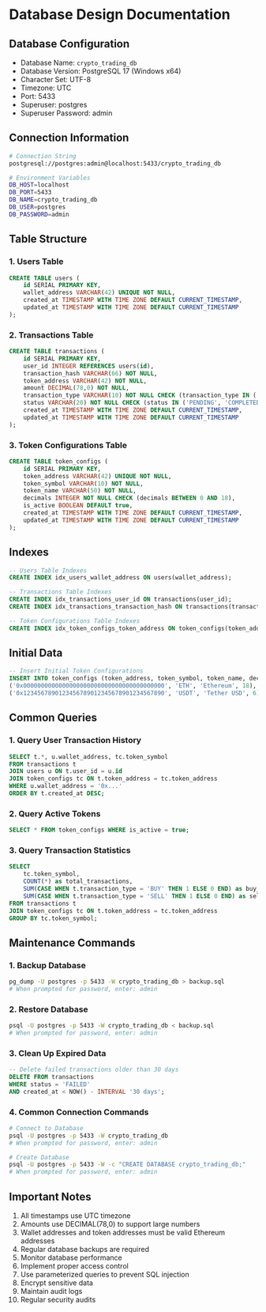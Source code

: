 # Database Design Documentation

## Database Configuration

- Database Name: `crypto_trading_db`
- Database Version: PostgreSQL 17 (Windows x64)
- Character Set: UTF-8
- Timezone: UTC
- Port: 5433
- Superuser: postgres
- Superuser Password: admin

## Connection Information

```bash
# Connection String
postgresql://postgres:admin@localhost:5433/crypto_trading_db

# Environment Variables
DB_HOST=localhost
DB_PORT=5433
DB_NAME=crypto_trading_db
DB_USER=postgres
DB_PASSWORD=admin
```

## Table Structure

### 1. Users Table

```sql
CREATE TABLE users (
    id SERIAL PRIMARY KEY,
    wallet_address VARCHAR(42) UNIQUE NOT NULL,
    created_at TIMESTAMP WITH TIME ZONE DEFAULT CURRENT_TIMESTAMP,
    updated_at TIMESTAMP WITH TIME ZONE DEFAULT CURRENT_TIMESTAMP
);
```

### 2. Transactions Table

```sql
CREATE TABLE transactions (
    id SERIAL PRIMARY KEY,
    user_id INTEGER REFERENCES users(id),
    transaction_hash VARCHAR(66) NOT NULL,
    token_address VARCHAR(42) NOT NULL,
    amount DECIMAL(78,0) NOT NULL,
    transaction_type VARCHAR(10) NOT NULL CHECK (transaction_type IN ('BUY', 'SELL')),
    status VARCHAR(20) NOT NULL CHECK (status IN ('PENDING', 'COMPLETED', 'FAILED')),
    created_at TIMESTAMP WITH TIME ZONE DEFAULT CURRENT_TIMESTAMP,
    updated_at TIMESTAMP WITH TIME ZONE DEFAULT CURRENT_TIMESTAMP
);
```

### 3. Token Configurations Table

```sql
CREATE TABLE token_configs (
    id SERIAL PRIMARY KEY,
    token_address VARCHAR(42) UNIQUE NOT NULL,
    token_symbol VARCHAR(10) NOT NULL,
    token_name VARCHAR(50) NOT NULL,
    decimals INTEGER NOT NULL CHECK (decimals BETWEEN 0 AND 18),
    is_active BOOLEAN DEFAULT true,
    created_at TIMESTAMP WITH TIME ZONE DEFAULT CURRENT_TIMESTAMP,
    updated_at TIMESTAMP WITH TIME ZONE DEFAULT CURRENT_TIMESTAMP
);
```

## Indexes

```sql
-- Users Table Indexes
CREATE INDEX idx_users_wallet_address ON users(wallet_address);

-- Transactions Table Indexes
CREATE INDEX idx_transactions_user_id ON transactions(user_id);
CREATE INDEX idx_transactions_transaction_hash ON transactions(transaction_hash);

-- Token Configurations Table Indexes
CREATE INDEX idx_token_configs_token_address ON token_configs(token_address);
```

## Initial Data

```sql
-- Insert Initial Token Configurations
INSERT INTO token_configs (token_address, token_symbol, token_name, decimals) VALUES
('0x0000000000000000000000000000000000000000', 'ETH', 'Ethereum', 18),
('0x1234567890123456789012345678901234567890', 'USDT', 'Tether USD', 6);
```

## Common Queries

### 1. Query User Transaction History

```sql
SELECT t.*, u.wallet_address, tc.token_symbol
FROM transactions t
JOIN users u ON t.user_id = u.id
JOIN token_configs tc ON t.token_address = tc.token_address
WHERE u.wallet_address = '0x...'
ORDER BY t.created_at DESC;
```

### 2. Query Active Tokens

```sql
SELECT * FROM token_configs WHERE is_active = true;
```

### 3. Query Transaction Statistics

```sql
SELECT 
    tc.token_symbol,
    COUNT(*) as total_transactions,
    SUM(CASE WHEN t.transaction_type = 'BUY' THEN 1 ELSE 0 END) as buy_count,
    SUM(CASE WHEN t.transaction_type = 'SELL' THEN 1 ELSE 0 END) as sell_count
FROM transactions t
JOIN token_configs tc ON t.token_address = tc.token_address
GROUP BY tc.token_symbol;
```

## Maintenance Commands

### 1. Backup Database

```bash
pg_dump -U postgres -p 5433 -W crypto_trading_db > backup.sql
# When prompted for password, enter: admin
```

### 2. Restore Database

```bash
psql -U postgres -p 5433 -W crypto_trading_db < backup.sql
# When prompted for password, enter: admin
```

### 3. Clean Up Expired Data

```sql
-- Delete failed transactions older than 30 days
DELETE FROM transactions 
WHERE status = 'FAILED' 
AND created_at < NOW() - INTERVAL '30 days';
```

### 4. Common Connection Commands

```bash
# Connect to Database
psql -U postgres -p 5433 -W crypto_trading_db
# When prompted for password, enter: admin

# Create Database
psql -U postgres -p 5433 -W -c "CREATE DATABASE crypto_trading_db;"
# When prompted for password, enter: admin
```

## Important Notes

1. All timestamps use UTC timezone
2. Amounts use DECIMAL(78,0) to support large numbers
3. Wallet addresses and token addresses must be valid Ethereum addresses
4. Regular database backups are required
5. Monitor database performance
6. Implement proper access control
7. Use parameterized queries to prevent SQL injection
8. Encrypt sensitive data
9. Maintain audit logs
10. Regular security audits 